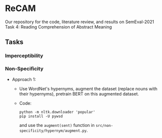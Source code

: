 # ReCAM
Our repository for the code, literature review, and results on SemEval-2021 Task 4:  Reading Comprehension of Abstract Meaning

## Tasks


### Imperceptibility

### Non-Specificity

- Approach 1: 
	- Use WordNet's hypernyms, augment the dataset (replace nouns with their hypernyms), pretrain BERT on this augmented dataset.
	- Code:

		```
		python -m nltk.downloader 'popular'
		pip install -U pywsd
		```
		and use the ```augment(sent)``` function in ```src/non-specificity/hypernym/augment.py```.


